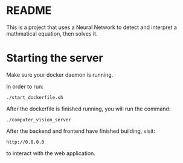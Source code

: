 # README

This is a project that uses a Neural Network to detect and interpret a mathmatical equation, then solves it.

# Starting the server
Make sure your docker daemon is running.

In order to run:
```
./start_dockerfile.sh
```

After the dockerfile is finished running, you will run the command:
```
./computer_vision_server
```

After the backend and frontend have finished building, visit:
```
http://0.0.0.0
```
to interact with the web application.
